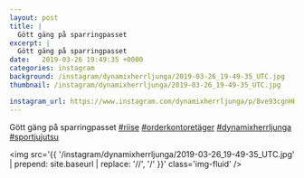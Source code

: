```yaml
---
layout: post
title: |
  Gött gäng på sparringpasset 
excerpt: |
  Gött gäng på sparringpasset    
date:   2019-03-26 19:49:35 +0000
categories: instagram
background: /instagram/dynamixherrljunga/2019-03-26_19-49-35_UTC.jpg
thumbnail: /instagram/dynamixherrljunga/2019-03-26_19-49-35_UTC.jpg

instagram_url: https://www.instagram.com/dynamixherrljunga/p/Bve93cgnHHd
---
```

Gött gäng på sparringpasset [#riise](https://www.instagram.com/explore/tags/riise/) [#orderkontoretäger](https://www.instagram.com/explore/tags/orderkontoretäger/) [#dynamixherrljunga](https://www.instagram.com/explore/tags/dynamixherrljunga/) [#sportjujutsu](https://www.instagram.com/explore/tags/sportjujutsu/)



<img src='{{ '/instagram/dynamixherrljunga/2019-03-26_19-49-35_UTC.jpg' | prepend: site.baseurl | replace: '//', '/' }}' class='img-fluid' />

